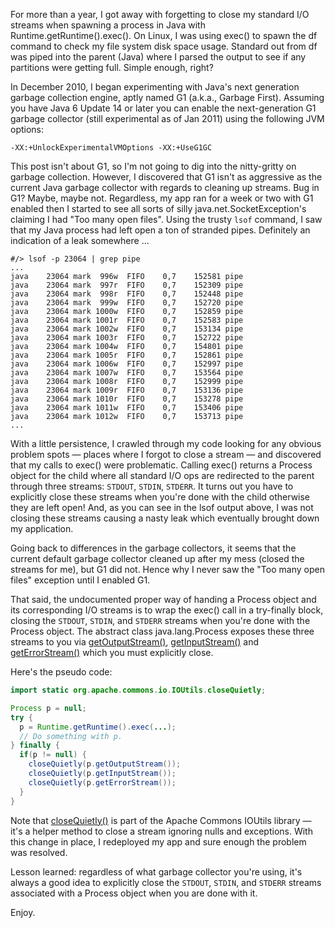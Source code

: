 For more than a year, I got away with forgetting to close my standard I/O streams when spawning a process in Java with Runtime.getRuntime().exec().  On Linux, I was using exec() to spawn the df command to check my file system disk space usage.  Standard out from df was piped into the parent (Java) where I parsed the output to see if any partitions were getting full.  Simple enough, right?

In December 2010, I began experimenting with Java's next generation garbage collection engine, aptly named G1 (a.k.a., Garbage First).  Assuming you have Java 6 Update 14 or later you can enable the next-generation G1 garbage collector (still experimental as of Jan 2011) using the following JVM options:

```
-XX:+UnlockExperimentalVMOptions -XX:+UseG1GC
```

This post isn't about G1, so I'm not going to dig into the nitty-gritty on garbage collection.  However, I discovered that G1 isn't as aggressive as the current Java garbage collector with regards to cleaning up streams.  Bug in G1?  Maybe, maybe not.  Regardless, my app ran for a week or two with G1 enabled then I started to see all sorts of silly java.net.SocketException's claiming I had "Too many open files".  Using the trusty `lsof` command, I saw that my Java process had left open a ton of stranded pipes.  Definitely an indication of a leak somewhere ...

```
#/> lsof -p 23064 | grep pipe
...
java    23064 mark  996w  FIFO    0,7    152581 pipe
java    23064 mark  997r  FIFO    0,7    152309 pipe
java    23064 mark  998r  FIFO    0,7    152448 pipe
java    23064 mark  999w  FIFO    0,7    152720 pipe
java    23064 mark 1000w  FIFO    0,7    152859 pipe
java    23064 mark 1001r  FIFO    0,7    152583 pipe
java    23064 mark 1002w  FIFO    0,7    153134 pipe
java    23064 mark 1003r  FIFO    0,7    152722 pipe
java    23064 mark 1004w  FIFO    0,7    154801 pipe
java    23064 mark 1005r  FIFO    0,7    152861 pipe
java    23064 mark 1006w  FIFO    0,7    152997 pipe
java    23064 mark 1007w  FIFO    0,7    153564 pipe
java    23064 mark 1008r  FIFO    0,7    152999 pipe
java    23064 mark 1009r  FIFO    0,7    153136 pipe
java    23064 mark 1010r  FIFO    0,7    153278 pipe
java    23064 mark 1011w  FIFO    0,7    153406 pipe
java    23064 mark 1012w  FIFO    0,7    153713 pipe
...
```

With a little persistence, I crawled through my code looking for any obvious problem spots &mdash; places where I forgot to close a stream &mdash; and discovered that my calls to exec() were problematic.  Calling exec() returns a Process object for the child where all standard I/O ops are redirected to the parent through three streams: `STDOUT`, `STDIN`, `STDERR`.  It turns out you have to explicitly close these streams when you're done with the child otherwise they are left open!  And, as you can see in the lsof output above, I was not closing these streams causing a nasty leak which eventually brought down my application.

Going back to differences in the garbage collectors, it seems that the current default garbage collector cleaned up after my mess (closed the streams for me), but G1 did not.  Hence why I never saw the "Too many open files" exception until I enabled G1.

That said, the undocumented proper way of handing a Process object and its corresponding I/O streams is to wrap the exec() call in a try-finally block, closing the `STDOUT`, `STDIN`, and `STDERR` streams when you're done with the Process object.  The abstract class java.lang.Process exposes these three streams to you via [getOutputStream()](http://download.oracle.com/javase/6/docs/api/java/lang/Process.html#getOutputStream%28%29), [getInputStream()](http://download.oracle.com/javase/6/docs/api/java/lang/Process.html#getInputStream%28%29) and [getErrorStream()](http://download.oracle.com/javase/6/docs/api/java/lang/Process.html#getErrorStream%28%29) which you must explicitly close.

Here's the pseudo code:

```java
import static org.apache.commons.io.IOUtils.closeQuietly;

Process p = null;
try {
  p = Runtime.getRuntime().exec(...);
  // Do something with p.
} finally {
  if(p != null) {
    closeQuietly(p.getOutputStream());
    closeQuietly(p.getInputStream());
    closeQuietly(p.getErrorStream());
  }
}
```
Note that [closeQuietly()](http://commons.apache.org/io/api-1.2/org/apache/commons/io/IOUtils.html) is part of the Apache Commons IOUtils library &mdash; it's a helper method to close a stream ignoring nulls and exceptions.  With this change in place, I redeployed my app and sure enough the problem was resolved.

Lesson learned: regardless of what garbage collector you're using, it's always a good idea to explicitly close the `STDOUT`, `STDIN`, and `STDERR` streams associated with a Process object when you are done with it.

Enjoy.
